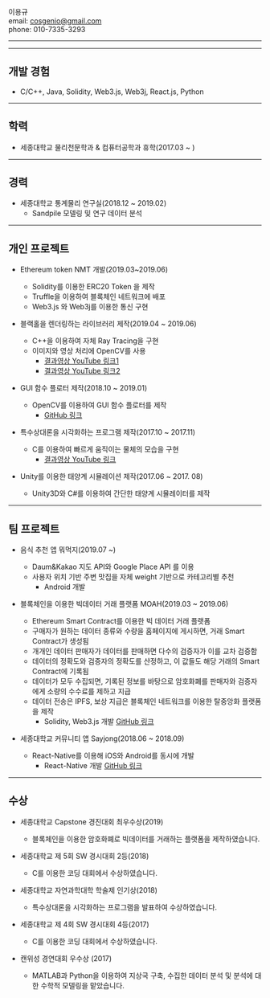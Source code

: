 
이용규  
email: cosgenio@gmail.com  
phone: 010-7335-3293

***
***

## 개발 경험
  * C/C++, Java, Solidity, Web3.js, Web3j, React.js, Python
 
***


## 학력
 * 세종대학교 물리천문학과 & 컴퓨터공학과 휴학(2017.03 ~ )

***

## 경력
  * 세종대학교 통계물리 연구실(2018.12 ~ 2019.02)
    * Sandpile 모델링 및 연구 데이터 분석
    
***
    
## 개인 프로젝트
  * Ethereum token NMT 개발(2019.03~2019.06) 
    * Solidity를 이용한 ERC20 Token 을 제작
    * Truffle을 이용하여 블록체인 네트워크에 배포
    * Web3.js 와 Web3j를 이용한 통신 구현
    
  * 블랙홀을 렌더링하는 라이브러리 제작(2019.04 ~ 2019.06)
    * C++을 이용하여 자체 Ray Tracing을 구현
    * 이미지와 영상 처리에 OpenCV를 사용
      * [결과영상 YouTube 링크1](https://youtu.be/u7VBTsMErjc)
      * [결과영상 YouTube 링크2](https://youtu.be/Fwbx136uIPM)
      
  * GUI 함수 플로터 제작(2018.10 ~ 2019.01)
    * OpenCV를 이용하여 GUI 함수 플로터를 제작
      * [GitHub 링크](https://github.com/lackhole/Plotting-for-OpenCV)
    
  * 특수상대론을 시각화하는 프로그램 제작(2017.10 ~ 2017.11)
    * C를 이용하여 빠르게 움직이는 물체의 모습을 구현
      * [결과영상 YouTube 링크](https://youtu.be/oADxS49q2ZA)
      
  * Unity를 이용한 태양계 시뮬레이션 제작(2017.06 ~ 2017. 08)
    * Unity3D와 C#를 이용하여 간단한 태양계 시뮬레이터를 제작

***
  
## 팀 프로젝트
  * 음식 추천 앱 뭐먹지(2019.07 ~)
    * Daum&Kakao 지도 API와 Google Place API 를 이용
    * 사용자 위치 기반 주변 맛집을 자체 weight 기반으로 카테고리별 추천
      * Android 개발
      
  * 블록체인을 이용한 빅데이터 거래 플랫폼 MOAH(2019.03 ~ 2019.06)
    * Ethereum Smart Contract를 이용한 빅 데이터 거래 플랫폼
    * 구매자가 원하는 데이터 종류와 수량을 홈페이지에 게시하면, 거래 Smart Contract가 생성됨
    * 개개인 데이터 판매자가 데이터를 판매하면 다수의 검증자가 이를 교차 검증함
    * 데이터의 정확도와 검증자의 정확도를 산정하고, 이 값들도 해당 거래의 Smart Contract에 기록됨
    * 데이터가 모두 수집되면, 기록된 정보를 바탕으로 암호화폐를 판매자와 검증자에게 소량의 수수료를 제하고 지급
    * 데이터 전송은 IPFS, 보상 지급은 블록체인 네트워크를 이용한 탈중앙화 플랫폼을 제작
      * Solidity, Web3.js 개발 [GitHub 링크](https://github.com/lackhole/NMT-Project)
      
  * 세종대학교 커뮤니티 앱 Sayjong(2018.06 ~ 2018.09)
    * React-Native를 이용해 iOS와 Android를 동시에 개발
      * React-Native 개발 [GitHub 링크](https://github.com/lackhole/sayjong)
    
***

## 수상
  * 세종대학교 Capstone 경진대회 최우수상(2019)
    * 블록체인을 이용한 암호화폐로 빅데이터를 거래하는 플랫폼을 제작하였습니다.


  * 세종대학교 제 5회 SW 경시대회 2등(2018)
    * C를 이용한 코딩 대회에서 수상하였습니다.
    
    
  * 세종대학교 자연과학대학 학술제 인기상(2018)
    * 특수상대론을 시각화하는 프로그램을 발표하여 수상하였습니다.


  * 세종대학교 제 4회 SW 경시대회 4등(2017)
    * C를 이용한 코딩 대회에서 수상하였습니다.
    

  * 캔위성 경연대회 우수상 (2017)
    * MATLAB과 Python을 이용하여 지상국 구축, 수집한 데이터 분석 및 분석에 대한 수학적 모델링을 맡았습니다.
    
